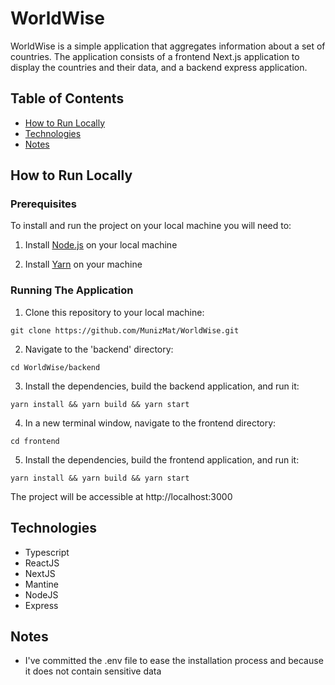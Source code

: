 # WorldWise

WorldWise is a simple application that aggregates information about a set of countries. The application consists of a frontend Next.js application to display the countries and their data, and a backend express application.

## Table of Contents
- [How to Run Locally](#how-to-run-locally)
- [Technologies](#technologies)
- [Notes](#notes)

## How to Run Locally
### Prerequisites
To install and run the project on your local machine you will need to:
1. Install [Node.js](https://nodejs.org/en) on your local machine 

2. Install [Yarn](https://classic.yarnpkg.com/lang/en/docs/install/) on your machine


### Running The Application
1. Clone this repository to your local machine:
```shell 
git clone https://github.com/MunizMat/WorldWise.git
```

2. Navigate to the 'backend' directory:
```shell 
cd WorldWise/backend
```

3. Install the dependencies, build the backend application, and run it:
```shell 
yarn install && yarn build && yarn start
```

4. In a new terminal window, navigate to the frontend directory:
```shell 
cd frontend
```
 
5. Install the dependencies, build the frontend application, and run it:
```shell 
yarn install && yarn build && yarn start
```
The project will be accessible at http://localhost:3000

## Technologies
- Typescript
- ReactJS
- NextJS 
- Mantine
- NodeJS
- Express

## Notes
- I've committed the .env file to ease the installation process and because it does not contain sensitive data